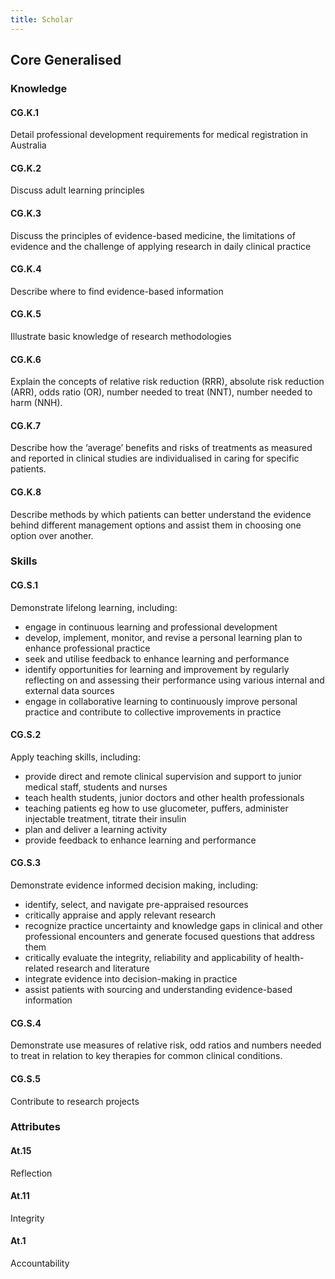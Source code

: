 ```yaml
---
title: Scholar
---
```


## Core Generalised

### Knowledge


#### CG.K.1

Detail professional development requirements for medical registration in Australia

#### CG.K.2

Discuss adult learning principles

#### CG.K.3

Discuss the principles of evidence-based medicine, the limitations of evidence and the challenge of applying research in daily clinical practice

#### CG.K.4

Describe where to find evidence-based information

#### CG.K.5

Illustrate basic knowledge of research methodologies

#### CG.K.6

Explain the concepts of relative risk reduction (RRR), absolute risk reduction (ARR), odds ratio (OR), number needed to treat (NNT), number needed to harm (NNH).

#### CG.K.7

Describe how the ‘average’ benefits and risks of treatments as measured and reported in clinical studies are individualised in caring for specific patients. 

#### CG.K.8

Describe methods by which patients can better understand the evidence behind different management options and assist them in choosing one option over another.

### Skills

#### CG.S.1

Demonstrate lifelong learning, including:
- engage in continuous learning and professional development
- develop, implement, monitor, and revise a personal learning plan to enhance professional practice
- seek and utilise feedback to enhance learning and performance 
- identify opportunities for learning and improvement by regularly reflecting on and assessing their performance using various internal and external data sources
- engage in collaborative learning to continuously improve personal practice and contribute to collective improvements in practice

#### CG.S.2

Apply teaching skills, including:
- provide direct and remote clinical supervision and support to junior medical staff, students and nurses
- teach health students, junior doctors and other health professionals
- teaching patients eg how to use glucometer, puffers, administer injectable treatment, titrate their insulin
- plan and deliver a learning activity
- provide feedback to enhance learning and performance

#### CG.S.3

Demonstrate evidence informed decision making, including:
- identify, select, and navigate pre-appraised resources
- critically appraise and apply relevant research
- recognize practice uncertainty and knowledge gaps in clinical and other professional encounters and generate focused questions that address them
- critically evaluate the integrity, reliability and applicability of health-related research and literature
- integrate evidence into decision-making in practice
- assist patients with sourcing and understanding evidence-based information

#### CG.S.4

Demonstrate use measures of relative risk, odd ratios and numbers needed to treat in relation to key therapies for common clinical conditions.

#### CG.S.5

Contribute to research projects

### Attributes

#### At.15

Reflection

#### At.11

Integrity

#### At.1

Accountability

